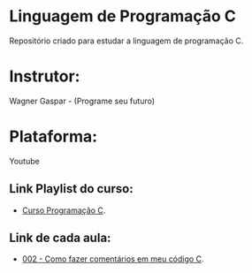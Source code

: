 # Linguagem de Programação C

Repositório criado para estudar a linguagem de programação C.

# Instrutor:

Wagner Gaspar - (Programe seu futuro)

# Plataforma:

Youtube

## Link Playlist do curso:

- [Curso Programação C](https://www.youtube.com/playlist?list=PLqJK4Oyr5WSjjEQCKkX6oXFORZX7ro3DA).

## Link de cada aula:

- [002 - Como fazer comentários em meu código C](https://www.youtube.com/watch?v=yrWIlIVZHB0&list=PLqJK4Oyr5WSjjEQCKkX6oXFORZX7ro3DA&index=2).
